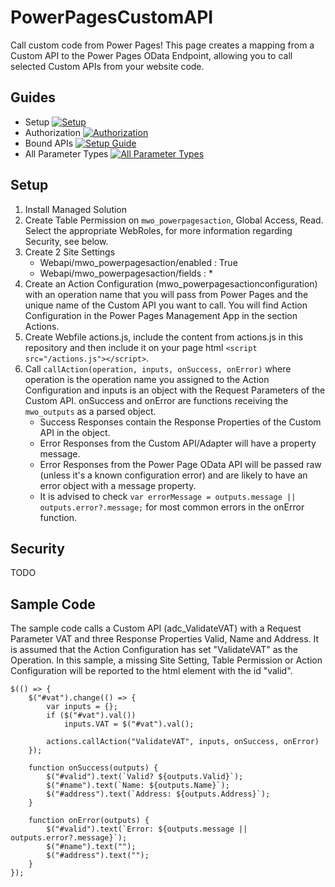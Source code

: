 # PowerPagesCustomAPI
Call custom code from Power Pages! This page creates a mapping from a Custom API to the Power Pages OData Endpoint, allowing you to call selected Custom APIs from your website code.

## Guides
- Setup [![Setup](https://img.youtube.com/vi/oTJVEFKjM1Y/0.jpg)](https://www.youtube.com/watch?v=oTJVEFKjM1Y)
- Authorization [![Authorization](https://img.youtube.com/vi/l9CJR_pQ2T0/0.jpg)](https://www.youtube.com/watch?v=l9CJR_pQ2T0)
- Bound APIs [![Setup Guide](https://img.youtube.com/vi/2Q7ox1fyci0/0.jpg)](https://www.youtube.com/watch?v=2Q7ox1fyci0)
- All Parameter Types [![All Parameter Types](http://localhost:1313/post/power-pages/custom-api-parameters/cover.jpg)](https://www.marius-wodtke.de/post/power-pages/custom-api-parameters/)

## Setup
1. Install Managed Solution
2. Create Table Permission on `mwo_powerpagesaction`, Global Access, Read. Select the appropriate WebRoles, for more information regarding Security, see below.
3. Create 2 Site Settings
    - Webapi/mwo_powerpagesaction/enabled : True
    - Webapi/mwo_powerpagesaction/fields : *
4. Create an Action Configuration (mwo_powerpagesactionconfiguration) with an operation name that you will pass from Power Pages and the unique name of the Custom API you want to call. You will find Action Configuration in the Power Pages Management App in the section Actions.
5. Create Webfile actions.js, include the content from actions.js in this repository and then include it on your page html `<script src="/actions.js"></script>`.
6. Call `callAction(operation, inputs, onSuccess, onError)` where operation is the operation name you assigned to the Action Configuration and inputs is an object with the Request Parameters of the Custom API. onSuccess and onError are functions receiving the `mwo_outputs` as a parsed object.
    - Success Responses contain the Response Properties of the Custom API in the object.
    - Error Responses from the Custom API/Adapter will have a property message.
    - Error Responses from the Power Page OData API will be passed raw (unless it's a known configuration error) and are likely to have an error object with a message property.
    - It is advised to check `var errorMessage = outputs.message || outputs.error?.message;` for most common errors in the onError function.

## Security 
TODO

## Sample Code
The sample code calls a Custom API (adc_ValidateVAT) with a Request Parameter VAT and three Response Properties Valid, Name and Address. It is assumed that the Action Configuration has set "ValidateVAT" as the Operation.
In this sample, a missing Site Setting, Table Permission or Action Configuration will be reported to the html element with the id "valid".

```
$(() => {
    $("#vat").change(() => {
        var inputs = {};
        if ($("#vat").val())
            inputs.VAT = $("#vat").val();

        actions.callAction("ValidateVAT", inputs, onSuccess, onError)
    });

    function onSuccess(outputs) {
        $("#valid").text(`Valid? ${outputs.Valid}`);
        $("#name").text(`Name: ${outputs.Name}`);
        $("#address").text(`Address: ${outputs.Address}`);
    }

    function onError(outputs) {
        $("#valid").text(`Error: ${outputs.message || outputs.error?.message}`);
        $("#name").text("");
        $("#address").text("");
    }
});
```
